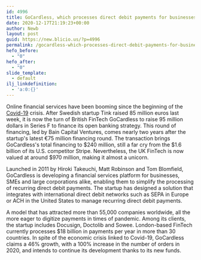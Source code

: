 ```yaml
---
id: 4996
title: GoCardless, which processes direct debit payments for businesses, raises $95M
date: 2020-12-17T21:19:23+00:00
author: Newb
layout: post
guid: https://new.blicio.us/?p=4996
permalink: /gocardless-which-processes-direct-debit-payments-for-businesses-raises-95m/
hefo_before:
  - "0"
hefo_after:
  - "0"
slide_template:
  - default
ilj_linkdefinition:
  - 'a:0:{}'
---
```

Online financial services have been booming since the beginning of the [Covid-19](https://new.blicio.us/low-cost-online-business-ideas-for-the-post-covid-19-world/) crisis. After Swedish startup Tink raised 85 million euros last week, it is now the turn of British FinTech GoCardless to raise 95 million dollars in Series F to finance its open banking strategy. This round of financing, led by Bain Capital Ventures, comes nearly two years after the startup's latest €75 million financing round. The transaction brings GoCardless's total financing to $240 million, still a far cry from the $1.6 billion of its U.S. competitor Stripe. Nevertheless, the UK FinTech is now valued at around $970 million, making it almost a unicorn.

Launched in 2011 by Hiroki Takeuchi, Matt Robinson and Tom Blomfield, GoCardless is developing a financial services platform for businesses, SMEs and large corporations alike, enabling them to simplify the processing of recurring direct debit payments. The startup has designed a solution that integrates with international direct debit networks such as SEPA in Europe or ACH in the United States to manage recurring direct debit payments. 

A model that has attracted more than 55,000 companies worldwide, all the more eager to digitize payments in times of pandemic. Among its clients, the startup includes Docusign, Doctolib and Sowee. London-based FinTech currently processes $18 billion in payments per year in more than 30 countries. In spite of the economic crisis linked to Covid-19, GoCardless claims a 46% growth, with a 100% increase in the number of orders in 2020, and intends to continue its development thanks to its new funds.